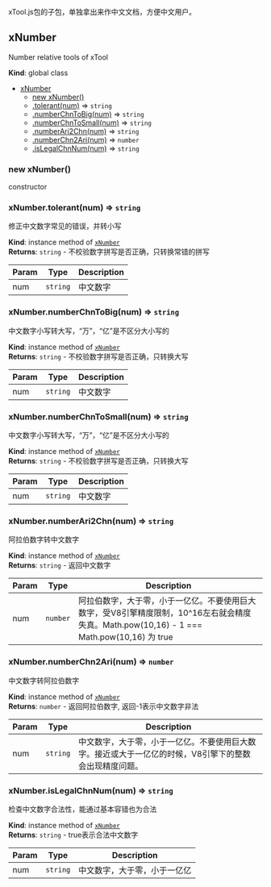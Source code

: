 xTool.js包的子包，单独拿出来作中文文档，方便中文用户。

<a name="xNumber"></a>

## xNumber
Number relative tools of xTool

**Kind**: global class  

* [xNumber](#xNumber)
    * [new xNumber()](#new_xNumber_new)
    * [.tolerant(num)](#xNumber+tolerant) ⇒ <code>string</code>
    * [.numberChnToBig(num)](#xNumber+numberChnToBig) ⇒ <code>string</code>
    * [.numberChnToSmall(num)](#xNumber+numberChnToSmall) ⇒ <code>string</code>
    * [.numberAri2Chn(num)](#xNumber+numberAri2Chn) ⇒ <code>string</code>
    * [.numberChn2Ari(num)](#xNumber+numberChn2Ari) ⇒ <code>number</code>
    * [.isLegalChnNum(num)](#xNumber+isLegalChnNum) ⇒ <code>string</code>

<a name="new_xNumber_new"></a>

### new xNumber()
constructor

<a name="xNumber+tolerant"></a>

### xNumber.tolerant(num) ⇒ <code>string</code>
修正中文数字常见的错误，并转小写

**Kind**: instance method of [<code>xNumber</code>](#xNumber)  
**Returns**: <code>string</code> - 不校验数字拼写是否正确，只转换常错的拼写  

| Param | Type | Description |
| --- | --- | --- |
| num | <code>string</code> | 中文数字 |

<a name="xNumber+numberChnToBig"></a>

### xNumber.numberChnToBig(num) ⇒ <code>string</code>
中文数字小写转大写，“万”，“亿”是不区分大小写的

**Kind**: instance method of [<code>xNumber</code>](#xNumber)  
**Returns**: <code>string</code> - 不校验数字拼写是否正确，只转换大写  

| Param | Type | Description |
| --- | --- | --- |
| num | <code>string</code> | 中文数字 |

<a name="xNumber+numberChnToSmall"></a>

### xNumber.numberChnToSmall(num) ⇒ <code>string</code>
中文数字小写转大写，“万”，“亿”是不区分大小写的

**Kind**: instance method of [<code>xNumber</code>](#xNumber)  
**Returns**: <code>string</code> - 不校验数字拼写是否正确，只转换大写  

| Param | Type | Description |
| --- | --- | --- |
| num | <code>string</code> | 中文数字 |

<a name="xNumber+numberAri2Chn"></a>

### xNumber.numberAri2Chn(num) ⇒ <code>string</code>
阿拉伯数字转中文数字

**Kind**: instance method of [<code>xNumber</code>](#xNumber)  
**Returns**: <code>string</code> - 返回中文数字  

| Param | Type | Description |
| --- | --- | --- |
| num | <code>number</code> | 阿拉伯数字，大于零，小于一亿亿。不要使用巨大数字，受V8引擎精度限制，10^16左右就会精度失真。Math.pow(10,16) - 1 === Math.pow(10,16) 为 true |

<a name="xNumber+numberChn2Ari"></a>

### xNumber.numberChn2Ari(num) ⇒ <code>number</code>
中文数字转阿拉伯数字

**Kind**: instance method of [<code>xNumber</code>](#xNumber)  
**Returns**: <code>number</code> - 返回阿拉伯数字, 返回-1表示中文数字非法  

| Param | Type | Description |
| --- | --- | --- |
| num | <code>string</code> | 中文数字，大于零，小于一亿亿。不要使用巨大数字。接近或大于一亿亿的时候，V8引擎下的整数会出现精度问题。 |

<a name="xNumber+isLegalChnNum"></a>

### xNumber.isLegalChnNum(num) ⇒ <code>string</code>
检查中文数字合法性，能通过基本容错也为合法

**Kind**: instance method of [<code>xNumber</code>](#xNumber)  
**Returns**: <code>string</code> - true表示合法中文数字  

| Param | Type | Description |
| --- | --- | --- |
| num | <code>string</code> | 中文数字，大于零，小于一亿亿 |

